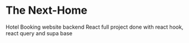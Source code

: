 # The Next-Home

Hotel Booking website backend
React full project done with react hook, react query and supa base

